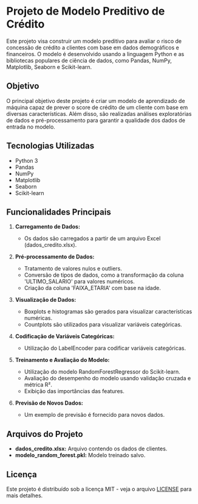 # Projeto de Modelo Preditivo de Crédito

Este projeto visa construir um modelo preditivo para avaliar o risco de concessão de crédito a clientes com base em dados demográficos e financeiros. O modelo é desenvolvido usando a linguagem Python e as bibliotecas populares de ciência de dados, como Pandas, NumPy, Matplotlib, Seaborn e Scikit-learn.

## Objetivo

O principal objetivo deste projeto é criar um modelo de aprendizado de máquina capaz de prever o score de crédito de um cliente com base em diversas características. Além disso, são realizadas análises exploratórias de dados e pré-processamento para garantir a qualidade dos dados de entrada no modelo.

## Tecnologias Utilizadas

- Python 3
- Pandas
- NumPy
- Matplotlib
- Seaborn
- Scikit-learn

## Funcionalidades Principais

1. **Carregamento de Dados:**
   - Os dados são carregados a partir de um arquivo Excel (dados_credito.xlsx).

2. **Pré-processamento de Dados:**
   - Tratamento de valores nulos e outliers.
   - Conversão de tipos de dados, como a transformação da coluna 'ULTIMO_SALARIO' para valores numéricos.
   - Criação da coluna 'FAIXA_ETARIA' com base na idade.

3. **Visualização de Dados:**
   - Boxplots e histogramas são gerados para visualizar características numéricas.
   - Countplots são utilizados para visualizar variáveis categóricas.

4. **Codificação de Variáveis Categóricas:**
   - Utilização do LabelEncoder para codificar variáveis categóricas.

5. **Treinamento e Avaliação do Modelo:**
   - Utilização do modelo RandomForestRegressor do Scikit-learn.
   - Avaliação do desempenho do modelo usando validação cruzada e métrica R².
   - Exibição das importâncias das features.

6. **Previsão de Novos Dados:**
   - Um exemplo de previsão é fornecido para novos dados.

## Arquivos do Projeto

- **dados_credito.xlsx:** Arquivo contendo os dados de clientes.
- **modelo_random_forest.pkl:** Modelo treinado salvo.

## Licença

Este projeto é distribuído sob a licença MIT - veja o arquivo [LICENSE](LICENSE) para mais detalhes.
